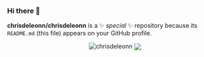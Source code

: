 ### Hi there 👋

**chrisdeleonn/chrisdeleonn** is a ✨ _special_ ✨ repository because its `README.md` (this file) appears on your GitHub profile.

<p align="center"> <img src="https://github-readme-stats.vercel.app/api?username=chrisdeleonn&show_icons=true&theme=gotham" alt="chrisdeleonn" />

<a href="https://github.com/chrisdeleonn/github-readme-stats">
  <img align="center" src="https://github-readme-stats.vercel.app/api/top-langs/?username=chrisdeleonn&layout=compact&theme=material-palenight" />
</a>
